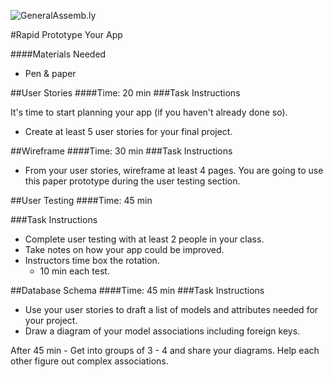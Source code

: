 ![GeneralAssemb.ly](http://studio.generalassemb.ly/GA_Slide_Assets/Exercise_icon_md.png)

#Rapid Prototype Your App

####Materials Needed

*	Pen & paper


##User Stories
####Time: 20 min
###Task Instructions

It's time to start planning your app (if you haven't already done so). 

*	Create at least 5 user stories for your final project. 


##Wireframe
####Time: 30 min
###Task Instructions

*	From your user stories, wireframe at least 4 pages. You are going to use this paper prototype during the user testing section.


##User Testing
####Time: 45 min

###Task Instructions
*	Complete user testing with at least 2 people in your class.
*	Take notes on how your app could be improved.
*	Instructors time box the rotation.
	*	10 min each test.	


##Database Schema
####Time: 45 min
###Task Instructions

*	Use your user stories to draft a list of models and attributes needed for your project.
*	Draw a diagram of your model associations including foreign keys. 

After 45 min - Get into groups of 3 - 4  and share your diagrams. Help each other figure out complex associations. 
